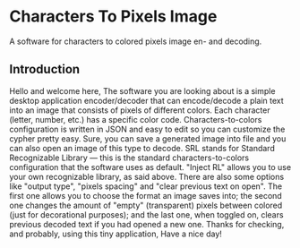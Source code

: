 # Characters To Pixels Image
A software for characters to colored pixels image en- and decoding.

## Introduction
Hello and welcome here,
The software you are looking about is a simple desktop application encoder/decoder that can encode/decode a plain text into an image that consists of pixels of different colors. Each character (letter, number, etc.) has a specific color code. Characters-to-colors configuration is written in JSON and easy to edit so you can customize the cypher pretty easy. Sure, you can save a generated image into file and you can also open an image of this type to decode. SRL stands for Standard Recognizable Library — this is the standard characters-to-colors configuration that the software uses as default. "Inject RL" allows you to use your own recognizable library, as said above. There are also some options like "output type", "pixels spacing" and "clear previous text on open". The first one allows you to choose the format an image saves into; the second one changes the amount of "empty" (transparent) pixels between colored (just for decorational purposes); and the last one, when toggled on, clears previous decoded text if you had opened a new one.
Thanks for checking, and probably, using this tiny application,
Have a nice day!
